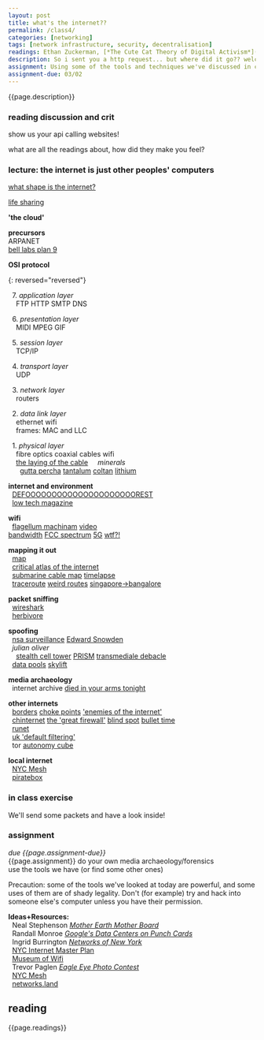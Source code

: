 ```yaml
---  
layout: post  
title: what's the internet??   
permalink: /class4/  
categories: [networking]
tags: [network infrastructure, security, decentralisation]
readings: Ethan Zuckerman, [*The Cute Cat Theory of Digital Activism*](http://www.ethanzuckerman.com/blog/2008/03/08/the-cute-cat-theory-talk-at-etech/)<br> Paul Ford, [*i had a couple of drinks and woke up with 1000 nerds*](https://medium.com/message/tilde-club-i-had-a-couple-drinks-and-woke-up-with-1-000-nerds-a8904f0a2ebf)
description: So i sent you a http request... but where did it go?? welcome to the weird and wonderful world of the OSI protocol. in this class we'll unpeel some layers of abstraction that keep the internet looking like it's working great all the time (it's actually a big big mess), learn about media archaeology and network forensics.
assignment: Using some of the tools and techniques we've discussed in class, discover something about your own local internet system.
assignment-due: 03/02
---  
```


{{page.description}}

### reading discussion and crit
show us your api calling websites!

what are all the readings about, how did they make you feel?  
  
### lecture: the internet is just other peoples' computers  
  
[what shape is the internet?](https://noahveltman.com/internet-shape/)  

[life sharing](http://0100101110101101.org/life-sharing/)  
  
**'the cloud'**  
  
**precursors**  
ARPANET  
[bell labs plan 9](https://9p.io/sys/doc/9.pdf)  

  
**OSI protocol**  
  
{: reversed="reversed"}  

  7. *application layer*  
    FTP HTTP SMTP DNS  
  
  6. *presentation layer*  
    MIDI MPEG GIF  
  
  5. *session layer*  
    TCP/IP  
  
  4. *transport layer*  
    UDP  
  
  3. *network layer*  
    routers  
  
  2. *data link layer*  
    ethernet wifi  
    frames: MAC and LLC  
  
  1. *physical layer*  
    fibre optics coaxial cables wifi  
    [the laying of the cable](https://www.loc.gov/pictures/resource/pga.00117/)
    *minerals*  
      [gutta percha](https://qz.com/785119/the-forgotten-tropical-tree-sap-that-set-off-a-victorian-tech-boom-and-gave-us-global-telecommunications/) [tantalum](https://en.wikipedia.org/wiki/Tantalum) [coltan](https://en.wikipedia.org/wiki/Coltan_mining_and_ethics) [lithium](https://en.wikipedia.org/wiki/Lithium#Production)

**internet and environment**  
  [DEFOOOOOOOOOOOOOOOOOOOOOREST](http://www.janavirgin.com/CO2/DEFOOOOOOOOOOOOOOOOOOOOOREST.html)  
  [low tech magazine](https://solar.lowtechmagazine.com/2018/09/how-to-build-a-lowtech-website/)  

**wifi**  
  [flagellum machinam](http://fii.to/pages/flagellation-machine.html) [video](https://www.youtube.com/watch?v=WqAG1WsZHtY&feature=emb_title)  
[bandwidth]() [FCC spectrum]() [5G]() [wtf?!](https://www.buzzfeednews.com/article/danvergano/5g-is-going-to-screw-up-weather-forecasts-meteorologists?bftwnews&utm_term=4ldqpgc#4ldqpgc)  

**mapping it out**  
  [map](http://map.jodi.org)  
  [critical atlas of the internet](http://internet-atlas.net)  
  [submarine cable map](https://www.submarinecablemap.com) [timelapse](https://qz.com/657898/this-map-shows-the-explosive-growth-of-underwater-cables-the-power-the-global-internet/)  
  [traceroute](https://www.mediacollege.com/internet/troubleshooter/traceroute.html) [weird routes](https://dyn.com/blog/internetwide-nearcatastrophela/) [singapore->bangalore](https://cms.qz.com/wp-content/uploads/2016/07/pingmap1v7.jpg?quality=75&strip=all&w=1240&h=690&crop=1)  

**packet sniffing**  
  [wireshark](https://www.wireshark.org)  
  [herbivore](https://github.com/samatt/Herbivore)  

**spoofing**  
  [nsa surveillance](https://www.aclu.org/issues/national-security/privacy-and-surveillance/nsa-surveillance) [Edward Snowden](https://en.wikipedia.org/wiki/Edward_Snowden)  
  *julian oliver*  
    [stealth cell tower](https://julianoliver.com/output/stealth-cell-tower.html) [PRISM](https://julianoliver.com/output/the-beacon-frame.html) [transmediale debacle](https://hyperallergic.com/109546/transmediale-festival-shuts-down-nsa-imitators/)  
  [data pools](https://ahprojects.com/datapools/) [skylift](https://ahprojects.com/skylift/)

**media archaeology**  
  internet archive [died in your arms tonight](https://www.youtube.com/watch?v=JsyWM3EALEw&feature=youtu.be)  

**other internets**  
  [borders](https://qz.com/735314/the-murky-world-of-international-law-is-threatening-to-break-up-the-internet/) [choke points](https://qz.com/780675/how-do-internet-censorship-and-surveillance-actually-work/) ['enemies of the internet'](https://en.m.wikipedia.org/wiki/Internet_censorship_and_surveillance_by_country)  
  [chinternet](https://en.m.wikipedia.org/wiki/Internet_censorship_in_China) [the 'great firewall'](https://en.m.wikipedia.org/wiki/File:Topology_of_the_Chinese_firewall.svg) [blind spot](https://anthology.rhizome.org/blind-spot) [bullet time](https://logicmag.io/china/bullet-time/)  
  [runet](https://www.bbc.com/news/technology-50902496)  
  [uk 'default filtering'](https://en.m.wikipedia.org/wiki/Internet_censorship_in_the_United_Kingdom)  
  tor  [autonomy cube](https://paglen.com/?l=work&s=cube)  


**local internet**  
  [NYC Mesh](https://www.nycmesh.net)  
  [piratebox](https://piratebox.cc)  

### in class exercise  
We'll send some packets and have a look inside!

### assignment  
*due {{page.assignment-due}}*<br>
{{page.assignment}}
do your own media archaeology/forensics  
use the tools we have (or find some other ones)  
  
Precaution: some of the tools we've looked at today are powerful, and some uses of them are of shady legality. Don't (for example) try and hack into someone else's computer unless you have their permission. 

**Ideas+Resources:**  
  Neal Stephenson [*Mother Earth Mother Board*](https://www.wired.com/1996/12/ffglass/)  
  Randall Monroe [*Google's Data Centers on Punch Cards*](https://what-if.xkcd.com/63/)  
  Ingrid Burrington [*Networks of New York*](http://s3.amazonaws.com/arena-attachments/1388507/bbdfbb27e1ff2233f62ade8393077549.pdf?1509584728)  
  [NYC Internet Master Plan](https://tech.cityofnewyork.us/wp-content/uploads/2020/01/NYC_IMP_1.7.20_FINAL-2.pdf)  
  [Museum of Wifi](http://museumofwifi.com)  
  Trevor Paglen [*Eagle Eye Photo Contest*](https://www.photocompete.com/test511/2015/04/23/eagle-eye-photo-contest/)  
  [NYC Mesh](https://www.nycmesh.net)  
  [networks.land](http://networks.land/reference/physical/)

## reading
{{page.readings}}
